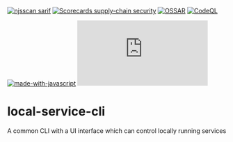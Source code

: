 [![njsscan sarif](https://github.com/devanks/local-service-cli/actions/workflows/njsscan-analysis.yml/badge.svg)](https://github.com/devanks/local-service-cli/actions/workflows/njsscan-analysis.yml)
[![Scorecards supply-chain security](https://github.com/devanks/local-service-cli/actions/workflows/scorecards-analysis.yml/badge.svg)](https://github.com/devanks/local-service-cli/actions/workflows/scorecards-analysis.yml)
[![OSSAR](https://github.com/devanks/local-service-cli/actions/workflows/ossar-analysis.yml/badge.svg)](https://github.com/devanks/local-service-cli/actions/workflows/ossar-analysis.yml)
[![CodeQL](https://github.com/devanks/local-service-cli/actions/workflows/codeql-analysis.yml/badge.svg?branch=main)](https://github.com/devanks/local-service-cli/actions/workflows/codeql-analysis.yml)

[![made-with-javascript](https://img.shields.io/badge/Made%20with-JavaScript-1f425f.svg)](https://www.javascript.com)
[![GitHub license](https://badgen.net/github/license/Naereen/Strapdown.js)](https://github.com/Naereen/StrapDown.js/blob/master/LICENSE)

# local-service-cli
A common CLI with a UI interface which can control locally running services
